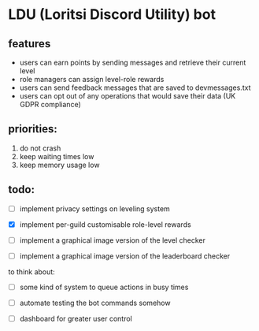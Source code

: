 # LDU (Loritsi Discord Utility) bot

## features

- users can earn points by sending messages and retrieve their current level
- role managers can assign level-role rewards
- users can send feedback messages that are saved to devmessages.txt
- users can opt out of any operations that would save their data (UK GDPR compliance)

## priorities:

1. do not crash
2. keep waiting times low 
3. keep memory usage low

## todo:

- [ ] implement privacy settings on leveling system
- [x] implement per-guild customisable role-level rewards
- [ ] implement a graphical image version of the level checker
- [ ] implement a graphical image version of the leaderboard checker


to think about:

- [ ] some kind of system to queue actions in busy times
- [ ] automate testing the bot commands somehow
- [ ] dashboard for greater user control

